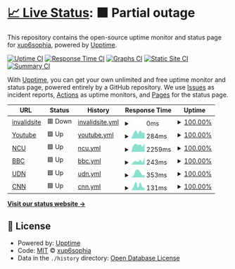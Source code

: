 # [📈 Live Status](https://xup6sophia.github.io/upptime): <!--live status--> **🟧 Partial outage**

This repository contains the open-source uptime monitor and status page for [xup6sophia](https://xup6sophia.github.io/upptime), powered by [Upptime](https://github.com/upptime/upptime).

[![Uptime CI](https://github.com/xup6sophia/upptime/workflows/Uptime%20CI/badge.svg)](https://github.com/xup6sophia/upptime/actions?query=workflow%3A%22Uptime+CI%22)
[![Response Time CI](https://github.com/xup6sophia/upptime/workflows/Response%20Time%20CI/badge.svg)](https://github.com/xup6sophia/upptime/actions?query=workflow%3A%22Response+Time+CI%22)
[![Graphs CI](https://github.com/xup6sophia/upptime/workflows/Graphs%20CI/badge.svg)](https://github.com/xup6sophia/upptime/actions?query=workflow%3A%22Graphs+CI%22)
[![Static Site CI](https://github.com/xup6sophia/upptime/workflows/Static%20Site%20CI/badge.svg)](https://github.com/xup6sophia/upptime/actions?query=workflow%3A%22Static+Site+CI%22)
[![Summary CI](https://github.com/xup6sophia/upptime/workflows/Summary%20CI/badge.svg)](https://github.com/xup6sophia/upptime/actions?query=workflow%3A%22Summary+CI%22)

With [Upptime](https://upptime.js.org), you can get your own unlimited and free uptime monitor and status page, powered entirely by a GitHub repository. We use [Issues](https://github.com/xup6sophia/upptime/issues) as incident reports, [Actions](https://github.com/xup6sophia/upptime/actions) as uptime monitors, and [Pages](https://xup6sophia.github.io/upptime) for the status page.

<!--start: status pages-->
<!-- This summary is generated by Upptime (https://github.com/upptime/upptime) -->
<!-- Do not edit this manually, your changes will be overwritten -->
<!-- prettier-ignore -->
| URL | Status | History | Response Time | Uptime |
| --- | ------ | ------- | ------------- | ------ |
| <img alt="" src="https://favicons.githubusercontent.com/thikkf356hfkkkkkkkkk.com" height="13"> [invalidsite](https://thikkf356hfkkkkkkkkk.com/) | 🟥 Down | [invalidsite.yml](https://github.com/xup6sophia/upptime/commits/HEAD/history/invalidsite.yml) | <details><summary><img alt="Response time graph" src="./graphs/invalidsite/response-time-week.png" height="20"> 0ms</summary><br><a href="https://xup6sophia.github.io/upptime/history/invalidsite"><img alt="Response time 0" src="https://img.shields.io/endpoint?url=https%3A%2F%2Fraw.githubusercontent.com%2Fxup6sophia%2Fupptime%2FHEAD%2Fapi%2Finvalidsite%2Fresponse-time.json"></a><br><a href="https://xup6sophia.github.io/upptime/history/invalidsite"><img alt="24-hour response time 0" src="https://img.shields.io/endpoint?url=https%3A%2F%2Fraw.githubusercontent.com%2Fxup6sophia%2Fupptime%2FHEAD%2Fapi%2Finvalidsite%2Fresponse-time-day.json"></a><br><a href="https://xup6sophia.github.io/upptime/history/invalidsite"><img alt="7-day response time 0" src="https://img.shields.io/endpoint?url=https%3A%2F%2Fraw.githubusercontent.com%2Fxup6sophia%2Fupptime%2FHEAD%2Fapi%2Finvalidsite%2Fresponse-time-week.json"></a><br><a href="https://xup6sophia.github.io/upptime/history/invalidsite"><img alt="30-day response time 0" src="https://img.shields.io/endpoint?url=https%3A%2F%2Fraw.githubusercontent.com%2Fxup6sophia%2Fupptime%2FHEAD%2Fapi%2Finvalidsite%2Fresponse-time-month.json"></a><br><a href="https://xup6sophia.github.io/upptime/history/invalidsite"><img alt="1-year response time 0" src="https://img.shields.io/endpoint?url=https%3A%2F%2Fraw.githubusercontent.com%2Fxup6sophia%2Fupptime%2FHEAD%2Fapi%2Finvalidsite%2Fresponse-time-year.json"></a></details> | <details><summary><a href="https://xup6sophia.github.io/upptime/history/invalidsite">100.00%</a></summary><a href="https://xup6sophia.github.io/upptime/history/invalidsite"><img alt="All-time uptime 100.00%" src="https://img.shields.io/endpoint?url=https%3A%2F%2Fraw.githubusercontent.com%2Fxup6sophia%2Fupptime%2FHEAD%2Fapi%2Finvalidsite%2Fuptime.json"></a><br><a href="https://xup6sophia.github.io/upptime/history/invalidsite"><img alt="24-hour uptime 100.00%" src="https://img.shields.io/endpoint?url=https%3A%2F%2Fraw.githubusercontent.com%2Fxup6sophia%2Fupptime%2FHEAD%2Fapi%2Finvalidsite%2Fuptime-day.json"></a><br><a href="https://xup6sophia.github.io/upptime/history/invalidsite"><img alt="7-day uptime 100.00%" src="https://img.shields.io/endpoint?url=https%3A%2F%2Fraw.githubusercontent.com%2Fxup6sophia%2Fupptime%2FHEAD%2Fapi%2Finvalidsite%2Fuptime-week.json"></a><br><a href="https://xup6sophia.github.io/upptime/history/invalidsite"><img alt="30-day uptime 100.00%" src="https://img.shields.io/endpoint?url=https%3A%2F%2Fraw.githubusercontent.com%2Fxup6sophia%2Fupptime%2FHEAD%2Fapi%2Finvalidsite%2Fuptime-month.json"></a><br><a href="https://xup6sophia.github.io/upptime/history/invalidsite"><img alt="1-year uptime 100.00%" src="https://img.shields.io/endpoint?url=https%3A%2F%2Fraw.githubusercontent.com%2Fxup6sophia%2Fupptime%2FHEAD%2Fapi%2Finvalidsite%2Fuptime-year.json"></a></details>
| <img alt="" src="https://favicons.githubusercontent.com/www.youtube.com" height="13"> [Youtube](https://www.youtube.com/) | 🟩 Up | [youtube.yml](https://github.com/xup6sophia/upptime/commits/HEAD/history/youtube.yml) | <details><summary><img alt="Response time graph" src="./graphs/youtube/response-time-week.png" height="20"> 284ms</summary><br><a href="https://xup6sophia.github.io/upptime/history/youtube"><img alt="Response time 284" src="https://img.shields.io/endpoint?url=https%3A%2F%2Fraw.githubusercontent.com%2Fxup6sophia%2Fupptime%2FHEAD%2Fapi%2Fyoutube%2Fresponse-time.json"></a><br><a href="https://xup6sophia.github.io/upptime/history/youtube"><img alt="24-hour response time 263" src="https://img.shields.io/endpoint?url=https%3A%2F%2Fraw.githubusercontent.com%2Fxup6sophia%2Fupptime%2FHEAD%2Fapi%2Fyoutube%2Fresponse-time-day.json"></a><br><a href="https://xup6sophia.github.io/upptime/history/youtube"><img alt="7-day response time 284" src="https://img.shields.io/endpoint?url=https%3A%2F%2Fraw.githubusercontent.com%2Fxup6sophia%2Fupptime%2FHEAD%2Fapi%2Fyoutube%2Fresponse-time-week.json"></a><br><a href="https://xup6sophia.github.io/upptime/history/youtube"><img alt="30-day response time 284" src="https://img.shields.io/endpoint?url=https%3A%2F%2Fraw.githubusercontent.com%2Fxup6sophia%2Fupptime%2FHEAD%2Fapi%2Fyoutube%2Fresponse-time-month.json"></a><br><a href="https://xup6sophia.github.io/upptime/history/youtube"><img alt="1-year response time 284" src="https://img.shields.io/endpoint?url=https%3A%2F%2Fraw.githubusercontent.com%2Fxup6sophia%2Fupptime%2FHEAD%2Fapi%2Fyoutube%2Fresponse-time-year.json"></a></details> | <details><summary><a href="https://xup6sophia.github.io/upptime/history/youtube">100.00%</a></summary><a href="https://xup6sophia.github.io/upptime/history/youtube"><img alt="All-time uptime 100.00%" src="https://img.shields.io/endpoint?url=https%3A%2F%2Fraw.githubusercontent.com%2Fxup6sophia%2Fupptime%2FHEAD%2Fapi%2Fyoutube%2Fuptime.json"></a><br><a href="https://xup6sophia.github.io/upptime/history/youtube"><img alt="24-hour uptime 100.00%" src="https://img.shields.io/endpoint?url=https%3A%2F%2Fraw.githubusercontent.com%2Fxup6sophia%2Fupptime%2FHEAD%2Fapi%2Fyoutube%2Fuptime-day.json"></a><br><a href="https://xup6sophia.github.io/upptime/history/youtube"><img alt="7-day uptime 100.00%" src="https://img.shields.io/endpoint?url=https%3A%2F%2Fraw.githubusercontent.com%2Fxup6sophia%2Fupptime%2FHEAD%2Fapi%2Fyoutube%2Fuptime-week.json"></a><br><a href="https://xup6sophia.github.io/upptime/history/youtube"><img alt="30-day uptime 100.00%" src="https://img.shields.io/endpoint?url=https%3A%2F%2Fraw.githubusercontent.com%2Fxup6sophia%2Fupptime%2FHEAD%2Fapi%2Fyoutube%2Fuptime-month.json"></a><br><a href="https://xup6sophia.github.io/upptime/history/youtube"><img alt="1-year uptime 100.00%" src="https://img.shields.io/endpoint?url=https%3A%2F%2Fraw.githubusercontent.com%2Fxup6sophia%2Fupptime%2FHEAD%2Fapi%2Fyoutube%2Fuptime-year.json"></a></details>
| <img alt="" src="https://favicons.githubusercontent.com/www.ncu.edu.tw" height="13"> [NCU](https://www.ncu.edu.tw/tw/) | 🟩 Up | [ncu.yml](https://github.com/xup6sophia/upptime/commits/HEAD/history/ncu.yml) | <details><summary><img alt="Response time graph" src="./graphs/ncu/response-time-week.png" height="20"> 2259ms</summary><br><a href="https://xup6sophia.github.io/upptime/history/ncu"><img alt="Response time 2259" src="https://img.shields.io/endpoint?url=https%3A%2F%2Fraw.githubusercontent.com%2Fxup6sophia%2Fupptime%2FHEAD%2Fapi%2Fncu%2Fresponse-time.json"></a><br><a href="https://xup6sophia.github.io/upptime/history/ncu"><img alt="24-hour response time 2906" src="https://img.shields.io/endpoint?url=https%3A%2F%2Fraw.githubusercontent.com%2Fxup6sophia%2Fupptime%2FHEAD%2Fapi%2Fncu%2Fresponse-time-day.json"></a><br><a href="https://xup6sophia.github.io/upptime/history/ncu"><img alt="7-day response time 2259" src="https://img.shields.io/endpoint?url=https%3A%2F%2Fraw.githubusercontent.com%2Fxup6sophia%2Fupptime%2FHEAD%2Fapi%2Fncu%2Fresponse-time-week.json"></a><br><a href="https://xup6sophia.github.io/upptime/history/ncu"><img alt="30-day response time 2259" src="https://img.shields.io/endpoint?url=https%3A%2F%2Fraw.githubusercontent.com%2Fxup6sophia%2Fupptime%2FHEAD%2Fapi%2Fncu%2Fresponse-time-month.json"></a><br><a href="https://xup6sophia.github.io/upptime/history/ncu"><img alt="1-year response time 2259" src="https://img.shields.io/endpoint?url=https%3A%2F%2Fraw.githubusercontent.com%2Fxup6sophia%2Fupptime%2FHEAD%2Fapi%2Fncu%2Fresponse-time-year.json"></a></details> | <details><summary><a href="https://xup6sophia.github.io/upptime/history/ncu">100.00%</a></summary><a href="https://xup6sophia.github.io/upptime/history/ncu"><img alt="All-time uptime 100.00%" src="https://img.shields.io/endpoint?url=https%3A%2F%2Fraw.githubusercontent.com%2Fxup6sophia%2Fupptime%2FHEAD%2Fapi%2Fncu%2Fuptime.json"></a><br><a href="https://xup6sophia.github.io/upptime/history/ncu"><img alt="24-hour uptime 100.00%" src="https://img.shields.io/endpoint?url=https%3A%2F%2Fraw.githubusercontent.com%2Fxup6sophia%2Fupptime%2FHEAD%2Fapi%2Fncu%2Fuptime-day.json"></a><br><a href="https://xup6sophia.github.io/upptime/history/ncu"><img alt="7-day uptime 100.00%" src="https://img.shields.io/endpoint?url=https%3A%2F%2Fraw.githubusercontent.com%2Fxup6sophia%2Fupptime%2FHEAD%2Fapi%2Fncu%2Fuptime-week.json"></a><br><a href="https://xup6sophia.github.io/upptime/history/ncu"><img alt="30-day uptime 100.00%" src="https://img.shields.io/endpoint?url=https%3A%2F%2Fraw.githubusercontent.com%2Fxup6sophia%2Fupptime%2FHEAD%2Fapi%2Fncu%2Fuptime-month.json"></a><br><a href="https://xup6sophia.github.io/upptime/history/ncu"><img alt="1-year uptime 100.00%" src="https://img.shields.io/endpoint?url=https%3A%2F%2Fraw.githubusercontent.com%2Fxup6sophia%2Fupptime%2FHEAD%2Fapi%2Fncu%2Fuptime-year.json"></a></details>
| <img alt="" src="https://favicons.githubusercontent.com/www.bbc.com" height="13"> [BBC](https://www.bbc.com/news) | 🟩 Up | [bbc.yml](https://github.com/xup6sophia/upptime/commits/HEAD/history/bbc.yml) | <details><summary><img alt="Response time graph" src="./graphs/bbc/response-time-week.png" height="20"> 243ms</summary><br><a href="https://xup6sophia.github.io/upptime/history/bbc"><img alt="Response time 243" src="https://img.shields.io/endpoint?url=https%3A%2F%2Fraw.githubusercontent.com%2Fxup6sophia%2Fupptime%2FHEAD%2Fapi%2Fbbc%2Fresponse-time.json"></a><br><a href="https://xup6sophia.github.io/upptime/history/bbc"><img alt="24-hour response time 199" src="https://img.shields.io/endpoint?url=https%3A%2F%2Fraw.githubusercontent.com%2Fxup6sophia%2Fupptime%2FHEAD%2Fapi%2Fbbc%2Fresponse-time-day.json"></a><br><a href="https://xup6sophia.github.io/upptime/history/bbc"><img alt="7-day response time 243" src="https://img.shields.io/endpoint?url=https%3A%2F%2Fraw.githubusercontent.com%2Fxup6sophia%2Fupptime%2FHEAD%2Fapi%2Fbbc%2Fresponse-time-week.json"></a><br><a href="https://xup6sophia.github.io/upptime/history/bbc"><img alt="30-day response time 243" src="https://img.shields.io/endpoint?url=https%3A%2F%2Fraw.githubusercontent.com%2Fxup6sophia%2Fupptime%2FHEAD%2Fapi%2Fbbc%2Fresponse-time-month.json"></a><br><a href="https://xup6sophia.github.io/upptime/history/bbc"><img alt="1-year response time 243" src="https://img.shields.io/endpoint?url=https%3A%2F%2Fraw.githubusercontent.com%2Fxup6sophia%2Fupptime%2FHEAD%2Fapi%2Fbbc%2Fresponse-time-year.json"></a></details> | <details><summary><a href="https://xup6sophia.github.io/upptime/history/bbc">100.00%</a></summary><a href="https://xup6sophia.github.io/upptime/history/bbc"><img alt="All-time uptime 100.00%" src="https://img.shields.io/endpoint?url=https%3A%2F%2Fraw.githubusercontent.com%2Fxup6sophia%2Fupptime%2FHEAD%2Fapi%2Fbbc%2Fuptime.json"></a><br><a href="https://xup6sophia.github.io/upptime/history/bbc"><img alt="24-hour uptime 100.00%" src="https://img.shields.io/endpoint?url=https%3A%2F%2Fraw.githubusercontent.com%2Fxup6sophia%2Fupptime%2FHEAD%2Fapi%2Fbbc%2Fuptime-day.json"></a><br><a href="https://xup6sophia.github.io/upptime/history/bbc"><img alt="7-day uptime 100.00%" src="https://img.shields.io/endpoint?url=https%3A%2F%2Fraw.githubusercontent.com%2Fxup6sophia%2Fupptime%2FHEAD%2Fapi%2Fbbc%2Fuptime-week.json"></a><br><a href="https://xup6sophia.github.io/upptime/history/bbc"><img alt="30-day uptime 100.00%" src="https://img.shields.io/endpoint?url=https%3A%2F%2Fraw.githubusercontent.com%2Fxup6sophia%2Fupptime%2FHEAD%2Fapi%2Fbbc%2Fuptime-month.json"></a><br><a href="https://xup6sophia.github.io/upptime/history/bbc"><img alt="1-year uptime 100.00%" src="https://img.shields.io/endpoint?url=https%3A%2F%2Fraw.githubusercontent.com%2Fxup6sophia%2Fupptime%2FHEAD%2Fapi%2Fbbc%2Fuptime-year.json"></a></details>
| <img alt="" src="https://favicons.githubusercontent.com/udn.com" height="13"> [UDN](https://udn.com/news/index) | 🟩 Up | [udn.yml](https://github.com/xup6sophia/upptime/commits/HEAD/history/udn.yml) | <details><summary><img alt="Response time graph" src="./graphs/udn/response-time-week.png" height="20"> 353ms</summary><br><a href="https://xup6sophia.github.io/upptime/history/udn"><img alt="Response time 353" src="https://img.shields.io/endpoint?url=https%3A%2F%2Fraw.githubusercontent.com%2Fxup6sophia%2Fupptime%2FHEAD%2Fapi%2Fudn%2Fresponse-time.json"></a><br><a href="https://xup6sophia.github.io/upptime/history/udn"><img alt="24-hour response time 196" src="https://img.shields.io/endpoint?url=https%3A%2F%2Fraw.githubusercontent.com%2Fxup6sophia%2Fupptime%2FHEAD%2Fapi%2Fudn%2Fresponse-time-day.json"></a><br><a href="https://xup6sophia.github.io/upptime/history/udn"><img alt="7-day response time 353" src="https://img.shields.io/endpoint?url=https%3A%2F%2Fraw.githubusercontent.com%2Fxup6sophia%2Fupptime%2FHEAD%2Fapi%2Fudn%2Fresponse-time-week.json"></a><br><a href="https://xup6sophia.github.io/upptime/history/udn"><img alt="30-day response time 353" src="https://img.shields.io/endpoint?url=https%3A%2F%2Fraw.githubusercontent.com%2Fxup6sophia%2Fupptime%2FHEAD%2Fapi%2Fudn%2Fresponse-time-month.json"></a><br><a href="https://xup6sophia.github.io/upptime/history/udn"><img alt="1-year response time 353" src="https://img.shields.io/endpoint?url=https%3A%2F%2Fraw.githubusercontent.com%2Fxup6sophia%2Fupptime%2FHEAD%2Fapi%2Fudn%2Fresponse-time-year.json"></a></details> | <details><summary><a href="https://xup6sophia.github.io/upptime/history/udn">100.00%</a></summary><a href="https://xup6sophia.github.io/upptime/history/udn"><img alt="All-time uptime 100.00%" src="https://img.shields.io/endpoint?url=https%3A%2F%2Fraw.githubusercontent.com%2Fxup6sophia%2Fupptime%2FHEAD%2Fapi%2Fudn%2Fuptime.json"></a><br><a href="https://xup6sophia.github.io/upptime/history/udn"><img alt="24-hour uptime 100.00%" src="https://img.shields.io/endpoint?url=https%3A%2F%2Fraw.githubusercontent.com%2Fxup6sophia%2Fupptime%2FHEAD%2Fapi%2Fudn%2Fuptime-day.json"></a><br><a href="https://xup6sophia.github.io/upptime/history/udn"><img alt="7-day uptime 100.00%" src="https://img.shields.io/endpoint?url=https%3A%2F%2Fraw.githubusercontent.com%2Fxup6sophia%2Fupptime%2FHEAD%2Fapi%2Fudn%2Fuptime-week.json"></a><br><a href="https://xup6sophia.github.io/upptime/history/udn"><img alt="30-day uptime 100.00%" src="https://img.shields.io/endpoint?url=https%3A%2F%2Fraw.githubusercontent.com%2Fxup6sophia%2Fupptime%2FHEAD%2Fapi%2Fudn%2Fuptime-month.json"></a><br><a href="https://xup6sophia.github.io/upptime/history/udn"><img alt="1-year uptime 100.00%" src="https://img.shields.io/endpoint?url=https%3A%2F%2Fraw.githubusercontent.com%2Fxup6sophia%2Fupptime%2FHEAD%2Fapi%2Fudn%2Fuptime-year.json"></a></details>
| <img alt="" src="https://favicons.githubusercontent.com/edition.cnn.com" height="13"> [CNN](https://edition.cnn.com/) | 🟩 Up | [cnn.yml](https://github.com/xup6sophia/upptime/commits/HEAD/history/cnn.yml) | <details><summary><img alt="Response time graph" src="./graphs/cnn/response-time-week.png" height="20"> 131ms</summary><br><a href="https://xup6sophia.github.io/upptime/history/cnn"><img alt="Response time 131" src="https://img.shields.io/endpoint?url=https%3A%2F%2Fraw.githubusercontent.com%2Fxup6sophia%2Fupptime%2FHEAD%2Fapi%2Fcnn%2Fresponse-time.json"></a><br><a href="https://xup6sophia.github.io/upptime/history/cnn"><img alt="24-hour response time 103" src="https://img.shields.io/endpoint?url=https%3A%2F%2Fraw.githubusercontent.com%2Fxup6sophia%2Fupptime%2FHEAD%2Fapi%2Fcnn%2Fresponse-time-day.json"></a><br><a href="https://xup6sophia.github.io/upptime/history/cnn"><img alt="7-day response time 131" src="https://img.shields.io/endpoint?url=https%3A%2F%2Fraw.githubusercontent.com%2Fxup6sophia%2Fupptime%2FHEAD%2Fapi%2Fcnn%2Fresponse-time-week.json"></a><br><a href="https://xup6sophia.github.io/upptime/history/cnn"><img alt="30-day response time 131" src="https://img.shields.io/endpoint?url=https%3A%2F%2Fraw.githubusercontent.com%2Fxup6sophia%2Fupptime%2FHEAD%2Fapi%2Fcnn%2Fresponse-time-month.json"></a><br><a href="https://xup6sophia.github.io/upptime/history/cnn"><img alt="1-year response time 131" src="https://img.shields.io/endpoint?url=https%3A%2F%2Fraw.githubusercontent.com%2Fxup6sophia%2Fupptime%2FHEAD%2Fapi%2Fcnn%2Fresponse-time-year.json"></a></details> | <details><summary><a href="https://xup6sophia.github.io/upptime/history/cnn">100.00%</a></summary><a href="https://xup6sophia.github.io/upptime/history/cnn"><img alt="All-time uptime 100.00%" src="https://img.shields.io/endpoint?url=https%3A%2F%2Fraw.githubusercontent.com%2Fxup6sophia%2Fupptime%2FHEAD%2Fapi%2Fcnn%2Fuptime.json"></a><br><a href="https://xup6sophia.github.io/upptime/history/cnn"><img alt="24-hour uptime 100.00%" src="https://img.shields.io/endpoint?url=https%3A%2F%2Fraw.githubusercontent.com%2Fxup6sophia%2Fupptime%2FHEAD%2Fapi%2Fcnn%2Fuptime-day.json"></a><br><a href="https://xup6sophia.github.io/upptime/history/cnn"><img alt="7-day uptime 100.00%" src="https://img.shields.io/endpoint?url=https%3A%2F%2Fraw.githubusercontent.com%2Fxup6sophia%2Fupptime%2FHEAD%2Fapi%2Fcnn%2Fuptime-week.json"></a><br><a href="https://xup6sophia.github.io/upptime/history/cnn"><img alt="30-day uptime 100.00%" src="https://img.shields.io/endpoint?url=https%3A%2F%2Fraw.githubusercontent.com%2Fxup6sophia%2Fupptime%2FHEAD%2Fapi%2Fcnn%2Fuptime-month.json"></a><br><a href="https://xup6sophia.github.io/upptime/history/cnn"><img alt="1-year uptime 100.00%" src="https://img.shields.io/endpoint?url=https%3A%2F%2Fraw.githubusercontent.com%2Fxup6sophia%2Fupptime%2FHEAD%2Fapi%2Fcnn%2Fuptime-year.json"></a></details>

<!--end: status pages-->

[**Visit our status website →**](https://xup6sophia.github.io/upptime)

## 📄 License

- Powered by: [Upptime](https://github.com/upptime/upptime)
- Code: [MIT](./LICENSE) © [xup6sophia](https://xup6sophia.github.io/upptime)
- Data in the `./history` directory: [Open Database License](https://opendatacommons.org/licenses/odbl/1-0/)

